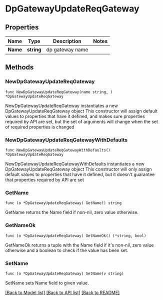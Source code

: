 # DpGatewayUpdateReqGateway

## Properties

Name | Type | Description | Notes
------------ | ------------- | ------------- | -------------
**Name** | **string** | dp gateway name | 

## Methods

### NewDpGatewayUpdateReqGateway

`func NewDpGatewayUpdateReqGateway(name string, ) *DpGatewayUpdateReqGateway`

NewDpGatewayUpdateReqGateway instantiates a new DpGatewayUpdateReqGateway object
This constructor will assign default values to properties that have it defined,
and makes sure properties required by API are set, but the set of arguments
will change when the set of required properties is changed

### NewDpGatewayUpdateReqGatewayWithDefaults

`func NewDpGatewayUpdateReqGatewayWithDefaults() *DpGatewayUpdateReqGateway`

NewDpGatewayUpdateReqGatewayWithDefaults instantiates a new DpGatewayUpdateReqGateway object
This constructor will only assign default values to properties that have it defined,
but it doesn't guarantee that properties required by API are set

### GetName

`func (o *DpGatewayUpdateReqGateway) GetName() string`

GetName returns the Name field if non-nil, zero value otherwise.

### GetNameOk

`func (o *DpGatewayUpdateReqGateway) GetNameOk() (*string, bool)`

GetNameOk returns a tuple with the Name field if it's non-nil, zero value otherwise
and a boolean to check if the value has been set.

### SetName

`func (o *DpGatewayUpdateReqGateway) SetName(v string)`

SetName sets Name field to given value.



[[Back to Model list]](../README.md#documentation-for-models) [[Back to API list]](../README.md#documentation-for-api-endpoints) [[Back to README]](../README.md)


